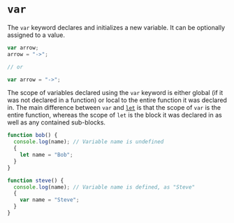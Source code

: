 # `var`

The `var` keyword declares and initializes a new variable. It can be optionally assigned to a value.
```javascript
var arrow;
arrow = "->";

// or

var arrow = "->";
```

The scope of variables declared using the `var` keyword is either global (if it was not declared in a function) or local to the entire function it was declared in. The main difference between `var` and [`let`](https://github.com/exercism/v3/blob/master/languages/javascript/keywords/let.md) is that the scope of `var` is the entire function, whereas the scope of `let` is the block it was declared in as well as any contained sub-blocks.
```javascript
function bob() {
  console.log(name); // Variable name is undefined
  {
    let name = "Bob";
  }
}
```

```javascript
function steve() {
  console.log(name); // Variable name is defined, as "Steve"
  {
    var name = "Steve";
  }
}
```
